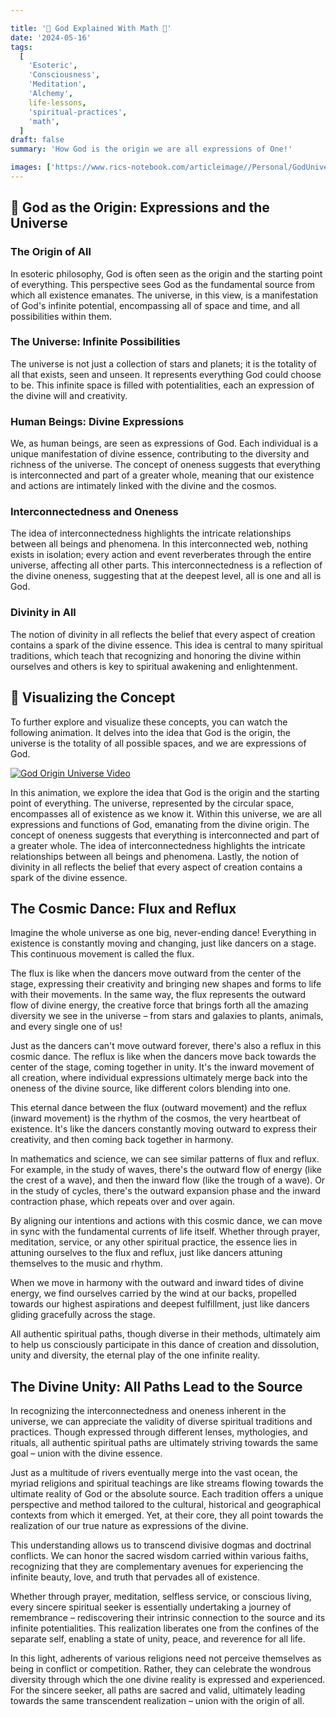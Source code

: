 ```yaml
---

title: '🌌 God Explained With Math 🌌'
date: '2024-05-16'
tags:
  [
    'Esoteric',
    'Consciousness',
    'Meditation',
    'Alchemy',
    life-lessons,
    'spiritual-practices',
    'math',
  ]
draft: false
summary: 'How God is the origin we are all expressions of One!'

images: ['https://www.rics-notebook.com/articleimage//Personal/GodUniverse_1_20240714_173904.webp', 'https://www.rics-notebook.com/articleimage/Personal/GodUniverse.webp']
---
```


## 🌌 God as the Origin: Expressions and the Universe

### The Origin of All

In esoteric philosophy, God is often seen as the origin and the starting point of everything. This perspective sees God as the fundamental source from which all existence emanates. The universe, in this view, is a manifestation of God's infinite potential, encompassing all of space and time, and all possibilities within them.

### The Universe: Infinite Possibilities

The universe is not just a collection of stars and planets; it is the totality of all that exists, seen and unseen. It represents everything God could choose to be. This infinite space is filled with potentialities, each an expression of the divine will and creativity.

### Human Beings: Divine Expressions

We, as human beings, are seen as expressions of God. Each individual is a unique manifestation of divine essence, contributing to the diversity and richness of the universe. The concept of oneness suggests that everything is interconnected and part of a greater whole, meaning that our existence and actions are intimately linked with the divine and the cosmos.

### Interconnectedness and Oneness

The idea of interconnectedness highlights the intricate relationships between all beings and phenomena. In this interconnected web, nothing exists in isolation; every action and event reverberates through the entire universe, affecting all other parts. This interconnectedness is a reflection of the divine oneness, suggesting that at the deepest level, all is one and all is God.

### Divinity in All

The notion of divinity in all reflects the belief that every aspect of creation contains a spark of the divine essence. This idea is central to many spiritual traditions, which teach that recognizing and honoring the divine within ourselves and others is key to spiritual awakening and enlightenment.

## 🎥 Visualizing the Concept

To further explore and visualize these concepts, you can watch the following animation. It delves into the idea that God is the origin, the universe is the totality of all possible spaces, and we are expressions of God.

[![God Origin Universe Video](https://www.rics-notebook.com/articleimage//Personal/GodUniverse_1_20240714_173904.webp)](https://youtu.be/Wfg-IZeRML8)

In this animation, we explore the idea that God is the origin and the starting point of everything. The universe, represented by the circular space, encompasses all of existence as we know it. Within this universe, we are all expressions and functions of God, emanating from the divine origin. The concept of oneness suggests that everything is interconnected and part of a greater whole. The idea of interconnectedness highlights the intricate relationships between all beings and phenomena. Lastly, the notion of divinity in all reflects the belief that every aspect of creation contains a spark of the divine essence.

## The Cosmic Dance: Flux and Reflux

Imagine the whole universe as one big, never-ending dance! Everything in existence is constantly moving and changing, just like dancers on a stage. This continuous movement is called the flux.

The flux is like when the dancers move outward from the center of the stage, expressing their creativity and bringing new shapes and forms to life with their movements. In the same way, the flux represents the outward flow of divine energy, the creative force that brings forth all the amazing diversity we see in the universe – from stars and galaxies to plants, animals, and every single one of us!

Just as the dancers can't move outward forever, there's also a reflux in this cosmic dance. The reflux is like when the dancers move back towards the center of the stage, coming together in unity. It's the inward movement of all creation, where individual expressions ultimately merge back into the oneness of the divine source, like different colors blending into one.

This eternal dance between the flux (outward movement) and the reflux (inward movement) is the rhythm of the cosmos, the very heartbeat of existence. It's like the dancers constantly moving outward to express their creativity, and then coming back together in harmony.

In mathematics and science, we can see similar patterns of flux and reflux. For example, in the study of waves, there's the outward flow of energy (like the crest of a wave), and then the inward flow (like the trough of a wave). Or in the study of cycles, there's the outward expansion phase and the inward contraction phase, which repeats over and over again.

By aligning our intentions and actions with this cosmic dance, we can move in sync with the fundamental currents of life itself. Whether through prayer, meditation, service, or any other spiritual practice, the essence lies in attuning ourselves to the flux and reflux, just like dancers attuning themselves to the music and rhythm.

When we move in harmony with the outward and inward tides of divine energy, we find ourselves carried by the wind at our backs, propelled towards our highest aspirations and deepest fulfillment, just like dancers gliding gracefully across the stage.

All authentic spiritual paths, though diverse in their methods, ultimately aim to help us consciously participate in this dance of creation and dissolution, unity and diversity, the eternal play of the one infinite reality.

## The Divine Unity: All Paths Lead to the Source

In recognizing the interconnectedness and oneness inherent in the universe, we can appreciate the validity of diverse spiritual traditions and practices. Though expressed through different lenses, mythologies, and rituals, all authentic spiritual paths are ultimately striving towards the same goal – union with the divine essence.

Just as a multitude of rivers eventually merge into the vast ocean, the myriad religions and spiritual teachings are like streams flowing towards the ultimate reality of God or the absolute source. Each tradition offers a unique perspective and method tailored to the cultural, historical and geographical contexts from which it emerged. Yet, at their core, they all point towards the realization of our true nature as expressions of the divine.

This understanding allows us to transcend divisive dogmas and doctrinal conflicts. We can honor the sacred wisdom carried within various faiths, recognizing that they are complementary avenues for experiencing the infinite beauty, love, and truth that pervades all of existence.

Whether through prayer, meditation, selfless service, or conscious living, every sincere spiritual seeker is essentially undertaking a journey of remembrance – rediscovering their intrinsic connection to the source and its infinite potentialities. This realization liberates one from the confines of the separate self, enabling a state of unity, peace, and reverence for all life.

In this light, adherents of various religions need not perceive themselves as being in conflict or competition. Rather, they can celebrate the wondrous diversity through which the one divine reality is expressed and experienced. For the sincere seeker, all paths are sacred and valid, ultimately leading towards the same transcendent realization – union with the origin of all.
